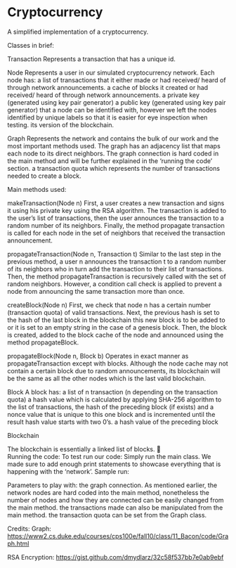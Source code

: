 # Cryptocurrency
A simplified implementation of a cryptocurrency.

Classes in brief:

Transaction
Represents a transaction that has a unique id.

Node
Represents a user in our simulated cryptocurrency network. Each node has:
a list of transactions that it either made or had received/ heard of through network announcements.
a cache of blocks it created or had received/ heard of through network announcements.
a private key (generated using key pair generator) 
a public key (generated using key pair generator) that a node can be identified with, however we left the nodes identified by unique labels so that it is easier for eye inspection when testing.
its version of the blockchain.

Graph
Represents the network and contains the bulk of our work and the most important methods used.
The graph has
an adjacency list that maps each node to its direct neighbors. The graph connection is hard coded in the main method and will be further explained in the ‘running the code’ section.
a transaction quota which represents the number of transactions needed to create a block.







Main methods used:

makeTransaction(Node n)
First, a user creates a new transaction and signs it using his private key using the RSA algorithm. The transaction is added to the user’s list of transactions, then the user announces the transaction to a random number of its neighbors. Finally, the method propagate transaction is called for each node in the set of neighbors that received the transaction announcement.

propagateTransaction(Node n, Transaction t)
Similar to the last step in the previous method, a user n announces the transaction t to a random number of its neighbors who in turn add the transaction to their list of transactions. Then, the method propagateTransaction is recursively called with the set of random neighbors.
However, a condition call check is applied to prevent a node from announcing the same transaction more than once.

createBlock(Node n)
First, we check that node n has a certain number (transaction quota) of valid transactions.
Next, the previous hash is set to the hash of the last block in the blockchain this new block is to be added to or it is set to an empty string in the case of a genesis block. Then, the block is created, added to the block cache of the node and announced using the method propagateBlock.

propagateBlock(Node n, Block b)
Operates in exact manner as propagateTransaction except with blocks.
Although the node cache may not contain a certain block due to random announcements, its blockchain will be the same as all the other nodes which is the last valid blockchain.

Block
A block has:
a list of n transaction (n depending on the transaction quota)
a hash value which is calculated by applying SHA-256 algorithm to the list of transactions, the hash of the preceding block (if exists) and a nonce value that is unique to this one block and is incremented until the result hash value starts with two 0’s.
a hash value of the preceding block 

Blockchain

The blockchain is essentially a linked list of blocks.
    
Running the code:
To test run our code:
Simply run the main class. We made sure to add enough print statements to showcase everything that is happening with the ‘network’.
Sample run:


Parameters to play with:
the graph connection. As mentioned earlier, the network nodes are hard coded into the main method, nonetheless the number of nodes and how they are connected can be easily changed from the main method.
the transactions made can also be manipulated from the main method.
the transaction quota can be set from the Graph class.



Credits:
Graph:
https://www2.cs.duke.edu/courses/cps100e/fall10/class/11_Bacon/code/Graph.html

RSA Encryption:
https://gist.github.com/dmydlarz/32c58f537bb7e0ab9ebf

